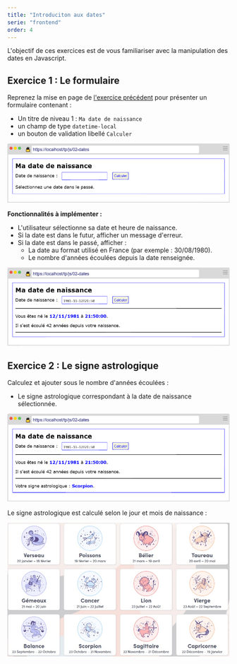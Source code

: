```yaml
---
title: "Introduciton aux dates"
serie: "frontend"
order: 4
--- 
```


L'objectif de ces exercices est de vous familiariser avec la manipulation des dates en Javascript.

## Exercice 1 : Le formulaire

Reprenez la mise en page de [l'exercice précédent](./index) pour présenter un formulaire contenant : 
- Un titre de niveau 1 : `Ma date de naissance`
- un champ de type `datetime-local`
- un bouton de validation libellé `Calculer`

![Maquette astro](./img/astro-1.png)

**Fonctionnalités à implémenter :**

- L'utilisateur sélectionne sa date et heure de naissance.
- Si la date est dans le futur, afficher un message d'erreur.
- Si la date est dans le passé, afficher : 
    - La date au format utilisé en France (par exemple : 30/08/1980).
    - Le nombre d'années écoulées depuis la date renseignée.

![Maquette astro](./img/astro-2.png)

## Exercice 2 : Le signe astrologique

Calculez et ajouter sous le nombre d'années écoulées :
- Le signe astrologique correspondant à la date de naissance sélectionnée.

![Maquette astro](./img/astro-3.png)

Le signe astrologique est calculé selon le jour et mois de naissance : 

![Signes astrologiques](./img/signes-astro.jpg)

